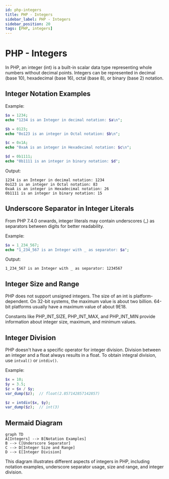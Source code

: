 ```yaml
---
id: php-integers
title: PHP - Integers
sidebar_label: PHP - Integers
sidebar_position: 20
tags: [PHP, integers]
---
```


# PHP - Integers

In PHP, an integer (int) is a built-in scalar data type representing whole numbers without decimal points. Integers can be represented in decimal (base 10), hexadecimal (base 16), octal (base 8), or binary (base 2) notation.

## Integer Notation Examples

Example:

```php
$a = 1234;
echo "1234 is an Integer in decimal notation: $a\n";

$b = 0123; 
echo "0o123 is an integer in Octal notation: $b\n";

$c = 0x1A; 
echo "0xaA is an integer in Hexadecimal notation: $c\n";

$d = 0b1111;
echo "0b1111 is an integer in binary notation: $d";
```

Output:

```
1234 is an Integer in decimal notation: 1234
0o123 is an integer in Octal notation: 83
0xaA is an integer in Hexadecimal notation: 26
0b1111 is an integer in binary notation: 15
```

## Underscore Separator in Integer Literals

From PHP 7.4.0 onwards, integer literals may contain underscores (_) as separators between digits for better readability.

Example:

```php
$a = 1_234_567; 
echo "1_234_567 is an Integer with _ as separator: $a";
```

Output:

```
1_234_567 is an Integer with _ as separator: 1234567
```

## Integer Size and Range

PHP does not support unsigned integers. The size of an int is platform-dependent. On 32-bit systems, the maximum value is about two billion. 64-bit platforms usually have a maximum value of about 9E18.

Constants like PHP_INT_SIZE, PHP_INT_MAX, and PHP_INT_MIN provide information about integer size, maximum, and minimum values.

## Integer Division

PHP doesn't have a specific operator for integer division. Division between an integer and a float always results in a float. To obtain integral division, use `intval()` or `intdiv()`.

Example:

```php
$x = 10;
$y = 3.5;
$z = $x / $y;
var_dump($z);  // float(2.857142857142857)

$z = intdiv($x, $y);
var_dump($z);  // int(3)
```

## Mermaid Diagram

```mermaid
graph TD
A[Integers] --> B[Notation Examples]
B --> C[Underscore Separator]
C --> D[Integer Size and Range]
D --> E[Integer Division]
```

This diagram illustrates different aspects of integers in PHP, including notation examples, underscore separator usage, size and range, and integer division.
